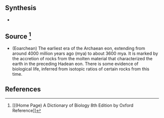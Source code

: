 ## Synthesis
- 
## Source [^1]
- (Eoarchean) The earliest era of the Archaean eon, extending from around 4000 million years ago (mya) to about 3600 mya. It is marked by the accretion of rocks from the molten material that characterized the earth in the preceding Hadean eon. There is some evidence of biological life, inferred from isotopic ratios of certain rocks from this time.
## References

[^1]: [[(Home Page) A Dictionary of Biology 8th Edition by Oxford Reference]]